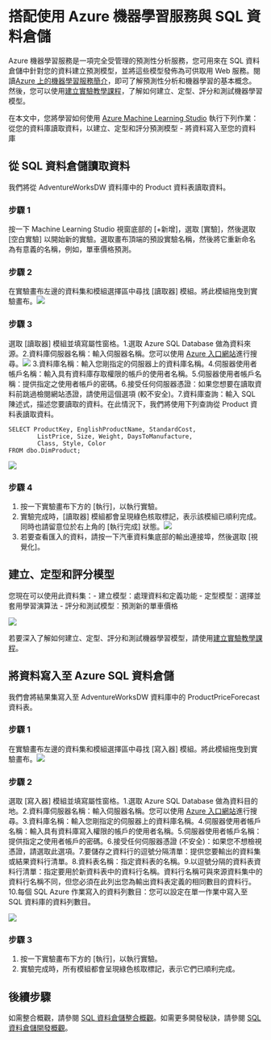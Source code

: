 <properties
   pageTitle="搭配使用 Azure 機器學習服務與 SQL 資料倉儲 | Microsoft Azure"
   description="搭配使用 Azure 機器學習服務與 SQL 資料倉儲以便開發解決方案的秘訣。"
   services="sql-data-warehouse"
   documentationCenter="NA"
   authors="sahaj08"
   manager="barbkess"
   editor=""/>

<tags
   ms.service="sql-data-warehouse"
   ms.devlang="NA"
   ms.topic="article"
   ms.tgt_pltfrm="NA"
   ms.workload="data-services"
   ms.date="06/23/2015"
   ms.author="sahajs"/>

# 搭配使用 Azure 機器學習服務與 SQL 資料倉儲

Azure 機器學習服務是一項完全受管理的預測性分析服務，您可用來在 SQL 資料倉儲中針對您的資料建立預測模型，並將這些模型發佈為可供取用 Web 服務。閱讀[Azure 上的機器學習服務簡介][]，即可了解預測性分析和機器學習的基本概念。然後，您可以使用[建立實驗教學課程][]，了解如何建立、定型、評分和測試機器學習模型。

在本文中，您將學習如何使用 [Azure Machine Learning Studio][] 執行下列作業：從您的資料庫讀取資料，以建立、定型和評分預測模型 - 將資料寫入至您的資料庫


## 從 SQL 資料倉儲讀取資料

我們將從 AdventureWorksDW 資料庫中的 Product 資料表讀取資料。

### 步驟 1
按一下 Machine Learning Studio 視窗底部的 [+新增]，選取 [實驗]，然後選取 [空白實驗] 以開始新的實驗。選取畫布頂端的預設實驗名稱，然後將它重新命名為有意義的名稱，例如，單車價格預測。

### 步驟 2
在實驗畫布左邊的資料集和模組選擇區中尋找 [讀取器] 模組。將此模組拖曳到實驗畫布。![][drag_reader]

### 步驟 3
選取 [讀取器] 模組並填寫屬性窗格。1.選取 Azure SQL Database 做為資料來源。2.資料庫伺服器名稱：輸入伺服器名稱。您可以使用 [Azure 入口網站][]進行搜尋。![][server_name] 3.資料庫名稱：輸入您剛指定的伺服器上的資料庫名稱。4.伺服器使用者帳戶名稱：輸入具有資料庫存取權限的帳戶的使用者名稱。5.伺服器使用者帳戶名稱：提供指定之使用者帳戶的密碼。6.接受任何伺服器憑證：如果您想要在讀取資料前跳過檢閱網站憑證，請使用這個選項 (較不安全)。7.資料庫查詢：輸入 SQL 陳述式，描述您要讀取的資料。在此情況下，我們將使用下列查詢從 Product 資料表讀取資料。


```
SELECT ProductKey, EnglishProductName, StandardCost,
        ListPrice, Size, Weight, DaysToManufacture,
        Class, Style, Color
FROM dbo.DimProduct;
```

![][reader_properties]

### 步驟 4
1. 按一下實驗畫布下方的 [執行]，以執行實驗。
2. 實驗完成時，[讀取器] 模組都會呈現綠色核取標記，表示該模組已順利完成。同時也請留意位於右上角的 [執行完成] 狀態。![][run]
3. 若要查看匯入的資料，請按一下汽車資料集底部的輸出連接埠，然後選取 [視覺化]。

## 建立、定型和評分模型
您現在可以使用此資料集：- 建立模型：處理資料和定義功能 - 定型模型：選擇並套用學習演算法 - 評分和測試模型：預測新的單車價格
	
![][model]

若要深入了解如何建立、定型、評分和測試機器學習模型，請使用[建立實驗教學課程][]。

## 將資料寫入至 Azure SQL 資料倉儲

我們會將結果集寫入至 AdventureWorksDW 資料庫中的 ProductPriceForecast 資料表。

### 步驟 1
在實驗畫布左邊的資料集和模組選擇區中尋找 [寫入器] 模組。將此模組拖曳到實驗畫布。![][drag_writer]

### 步驟 2
選取 [寫入器] 模組並填寫屬性窗格。1.選取 Azure SQL Database 做為資料目的地。2.資料庫伺服器名稱：輸入伺服器名稱。您可以使用 [Azure 入口網站][]進行搜尋。3.資料庫名稱：輸入您剛指定的伺服器上的資料庫名稱。4.伺服器使用者帳戶名稱：輸入具有資料庫寫入權限的帳戶的使用者名稱。5.伺服器使用者帳戶名稱：提供指定之使用者帳戶的密碼。6.接受任何伺服器憑證 (不安全)：如果您不想檢視憑證，請選取此選項。7.要儲存之資料行的逗號分隔清單：提供您要輸出的資料集或結果資料行清單。8.資料表名稱：指定資料表的名稱。9.以逗號分隔的資料表資料行清單：指定要用於新資料表中的資料行名稱。資料行名稱可與來源資料集中的資料行名稱不同，但您必須在此列出您為輸出資料表定義的相同數目的資料行。10.每個 SQL Azure 作業寫入的資料列數目：您可以設定在單一作業中寫入至 SQL 資料庫的資料列數目。

![][writer_properties]

### 步驟 3
1. 按一下實驗畫布下方的 [執行]，以執行實驗。
2. 實驗完成時，所有模組都會呈現綠色核取標記，表示它們已順利完成。 



## 後續步驟
如需整合概觀，請參閱 [SQL 資料倉儲整合概觀][]。如需更多開發秘訣，請參閱 [SQL 資料倉儲開發概觀][]。

<!--Image references-->
[drag_reader]: ./media/sql-data-warehouse-integrate-azure-machine-learning/ml-drag-reader.png
[server_name]: ./media/sql-data-warehouse-integrate-azure-machine-learning/dw-server-name.png
[reader_properties]: ./media/sql-data-warehouse-integrate-azure-machine-learning/ml-reader-properties.png
[run]: ./media/sql-data-warehouse-integrate-azure-machine-learning/ml-finished-running.png
[model]: ./media/sql-data-warehouse-integrate-azure-machine-learning/ml-create-train-score-model.png
[drag_writer]: ./media/sql-data-warehouse-integrate-azure-machine-learning/ml-drag-writer.png
[writer_properties]: ./media/sql-data-warehouse-integrate-azure-machine-learning/ml-writer-properties.png


<!--Article references-->

[SQL 資料倉儲開發概觀]: ./sql-data-warehouse-overview-develop/
[SQL 資料倉儲整合概觀]: ./sql-data-warehouse-overview-integration/
[建立實驗教學課程]: ./machine-learning-create-experiment/
[Azure 上的機器學習服務簡介]: ./machine-learning-what-is-machine-learning/
[Azure Machine Learning Studio]: https://studio.azureml.net/Home
[Azure 入口網站]: https://portal.azure.com/

<!--MSDN references-->

<!--Other Web references-->
[Azure Machine Learning documentation]: http://azure.microsoft.com/documentation/services/machine-learning/

<!---HONumber=July15_HO1-->